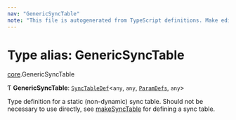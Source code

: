 ```yaml
---
nav: "GenericSyncTable"
note: "This file is autogenerated from TypeScript definitions. Make edits to the comments in the TypeScript file and then run `make docs` to regenerate this file."
---
```

# Type alias: GenericSyncTable

[core](../modules/core.md).GenericSyncTable

Ƭ **GenericSyncTable**: [`SyncTableDef`](../interfaces/core.SyncTableDef.md)<`any`, `any`, [`ParamDefs`](core.ParamDefs.md), `any`\>

Type definition for a static (non-dynamic) sync table.
Should not be necessary to use directly, see [makeSyncTable](../functions/core.makeSyncTable.md)
for defining a sync table.
